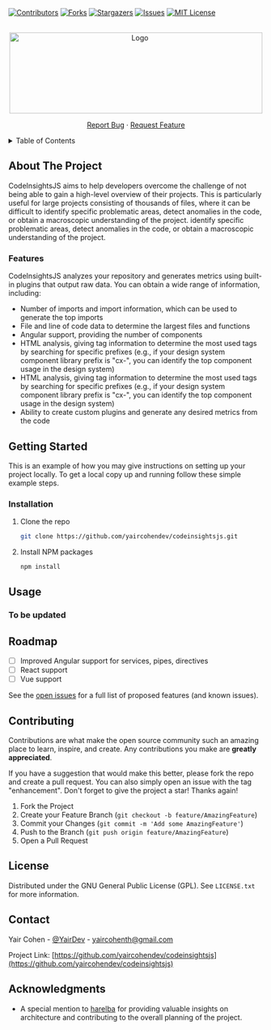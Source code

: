 <!-- PROJECT SHIELDS -->
<!--
*** I'm using markdown "reference style" links for readability.
*** Reference links are enclosed in brackets [ ] instead of parentheses ( ).
*** See the bottom of this document for the declaration of the reference variables
*** for contributors-url, forks-url, etc. This is an optional, concise syntax you may use.
*** https://www.markdownguide.org/basic-syntax/#reference-style-links
-->
[![Contributors][contributors-shield]][contributors-url]
[![Forks][forks-shield]][forks-url]
[![Stargazers][stars-shield]][stars-url]
[![Issues][issues-shield]][issues-url]
[![MIT License][license-shield]][license-url]


<br />
<div align="center">
<a href="https://github.com/yaircohendev/codeinsightsjs">
<picture>
  <source media="(prefers-color-scheme: dark)" srcset="./images/Dark-BG.png">
  <img alt="Logo" src="./images/White-BG.png" width="500" height="160">
</picture>
</a>
  <p align="center">
    <a href="https://github.com/yaircohendev/codeinsightsjs/issues">Report Bug</a>
    ·
    <a href="https://github.com/yaircohendev/codeinsightsjs/issues">Request Feature</a>
  </p>
</div>



<!-- TABLE OF CONTENTS -->
<details>
  <summary>Table of Contents</summary>
  <ol>
    <li>
      <a href="#about-the-project">About The Project</a>
    </li>
    <li>
      <a href="#getting-started">Getting Started</a>
      <ul>
        <li><a href="#installation">Installation</a></li>
      </ul>
    </li>
    <li><a href="#usage">Usage (Coming soon)</a></li>
    <li><a href="#roadmap">Roadmap</a></li>
    <li><a href="#contributing">Contributing</a></li>
    <li><a href="#license">License</a></li>
    <li><a href="#contact">Contact</a></li>
    <li><a href="#acknowledgments">Acknowledgments</a></li>
  </ol>
</details>



<!-- ABOUT THE PROJECT -->

## About The Project

CodeInsightsJS aims to help developers overcome the challenge of not being able to gain a high-level overview of their projects. This is particularly useful for large projects consisting of thousands of files, where it can be difficult to identify specific problematic areas, detect anomalies in the code, or obtain a macroscopic understanding of the project.
identify specific problematic areas, detect anomalies in the code, or obtain a macroscopic understanding of the project.

### Features

CodeInsightsJS analyzes your repository and generates metrics using built-in plugins that output raw data. You can
obtain a wide range of information, including:

- Number of imports and import information, which can be used to generate the top imports
- File and line of code data to determine the largest files and functions
- Angular support, providing the number of components
- HTML analysis, giving tag information to determine the most used tags by searching for specific prefixes (e.g., if your design system component library prefix is "cx-", you can identify the top component usage in the design system)
- HTML analysis, giving tag information to determine the most used tags by searching for specific prefixes (e.g., if
  your design system component library prefix is "cx-", you can identify the top component usage in the design system)
- Ability to create custom plugins and generate any desired metrics from the code

## Getting Started

This is an example of how you may give instructions on setting up your project locally.
To get a local copy up and running follow these simple example steps.

### Installation

1. Clone the repo
   ```sh
   git clone https://github.com/yaircohendev/codeinsightsjs.git
   ```
2. Install NPM packages
   ```sh
   npm install
   ```

## Usage

### To be updated

## Roadmap

- [ ] Improved Angular support for services, pipes, directives
- [ ] React support
- [ ] Vue support

See the [open issues](https://github.com/yaircohendev/codeinsightsjs/issues) for a full list of proposed features (and
known issues).

## Contributing

Contributions are what make the open source community such an amazing place to learn, inspire, and create. Any
contributions you make are **greatly appreciated**.

If you have a suggestion that would make this better, please fork the repo and create a pull request. You can also
simply open an issue with the tag "enhancement".
Don't forget to give the project a star! Thanks again!

1. Fork the Project
2. Create your Feature Branch (`git checkout -b feature/AmazingFeature`)
3. Commit your Changes (`git commit -m 'Add some AmazingFeature'`)
4. Push to the Branch (`git push origin feature/AmazingFeature`)
5. Open a Pull Request

## License

Distributed under the GNU General Public License (GPL). See `LICENSE.txt` for more information.

## Contact

Yair Cohen - [@YairDev](https://twitter.com/YairDev) - yaircohenth@gmail.com

Project Link: [https://github.com/yaircohendev/codeinsightsjs](https://github.com/yaircohendev/codeinsightsjs)

## Acknowledgments
* A special mention to [harelba](https://github.com/harelba) for providing valuable insights on architecture and contributing to the overall planning of the project.

<!-- MARKDOWN LINKS & IMAGES -->
<!-- https://www.markdownguide.org/basic-syntax/#reference-style-links -->

[contributors-shield]: https://img.shields.io/github/contributors/yaircohendev/codeinsightsjs.svg?style=for-the-badge

[contributors-url]: https://github.com/yaircohendev/codeinsightsjs/graphs/contributors

[forks-shield]: https://img.shields.io/github/forks/yaircohendev/codeinsightsjs.svg?style=for-the-badge

[forks-url]: https://github.com/yaircohendev/codeinsightsjs/network/members

[stars-shield]: https://img.shields.io/github/stars/yaircohendev/codeinsightsjs.svg?style=for-the-badge

[stars-url]: https://github.com/yaircohendev/codeinsightsjs/stargazers

[issues-shield]: https://img.shields.io/github/issues/yaircohendev/codeinsightsjs.svg?style=for-the-badge

[issues-url]: https://github.com/yaircohendev/codeinsightsjs/issues

[license-shield]: https://img.shields.io/github/license/yaircohendev/codeinsightsjs.svg?style=for-the-badge

[license-url]: https://github.com/yaircohendev/codeinsightsjs/blob/master/LICENSE

[linkedin-shield]: https://img.shields.io/badge/-LinkedIn-black.svg?style=for-the-badge&logo=linkedin&colorB=555

[linkedin-url]: https://linkedin.com/in/linkedin_username

[product-screenshot]: images/screenshot.png

[Next.js]: https://img.shields.io/badge/next.js-000000?style=for-the-badge&logo=nextdotjs&logoColor=white

[Next-url]: https://nextjs.org/

[React.js]: https://img.shields.io/badge/React-20232A?style=for-the-badge&logo=react&logoColor=61DAFB

[React-url]: https://reactjs.org/

[Vue.js]: https://img.shields.io/badge/Vue.js-35495E?style=for-the-badge&logo=vuedotjs&logoColor=4FC08D

[Vue-url]: https://vuejs.org/

[Angular.io]: https://img.shields.io/badge/Angular-DD0031?style=for-the-badge&logo=angular&logoColor=white

[Angular-url]: https://angular.io/

[Svelte.dev]: https://img.shields.io/badge/Svelte-4A4A55?style=for-the-badge&logo=svelte&logoColor=FF3E00

[Svelte-url]: https://svelte.dev/

[Laravel.com]: https://img.shields.io/badge/Laravel-FF2D20?style=for-the-badge&logo=laravel&logoColor=white

[Laravel-url]: https://laravel.com

[Bootstrap.com]: https://img.shields.io/badge/Bootstrap-563D7C?style=for-the-badge&logo=bootstrap&logoColor=white

[Bootstrap-url]: https://getbootstrap.com

[JQuery.com]: https://img.shields.io/badge/jQuery-0769AD?style=for-the-badge&logo=jquery&logoColor=white

[JQuery-url]: https://jquery.com

